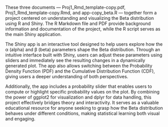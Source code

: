 These three documents — Proj1_Rmd_template-copy.pdf, Proj1_Rmd_template-copy.Rmd, and app-copy_beta.R — together form a project centered on understanding and visualizing the Beta distribution using R and Shiny. The R Markdown file and PDF provide background information and documentation of the project, while the R script serves as the main Shiny application.

The Shiny app is an interactive tool designed to help users explore how the α (alpha) and β (beta) parameters shape the Beta distribution. Through an intuitive interface built with Shiny, users can adjust these parameters using sliders and immediately see the resulting changes in a dynamically generated plot. The app also allows switching between the Probability Density Function (PDF) and the Cumulative Distribution Function (CDF), giving users a deeper understanding of both perspectives.

Additionally, the app includes a probability slider that enables users to compute or highlight specific probability values on the plot. By combining the power of ggplot2 for visualization and dplyr for data handling, this project effectively bridges theory and interactivity. It serves as a valuable educational resource for anyone seeking to grasp how the Beta distribution behaves under different conditions, making statistical learning both visual and engaging.
